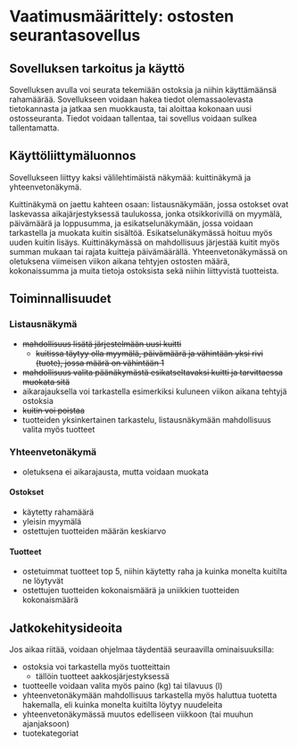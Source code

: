 # Vaatimusmäärittely: ostosten seurantasovellus

## Sovelluksen tarkoitus ja käyttö
Sovelluksen avulla voi seurata tekemiään ostoksia ja niihin käyttämäänsä rahamäärää. Sovellukseen voidaan hakea tiedot olemassaolevasta tietokannasta ja jatkaa sen muokkausta, tai aloittaa kokonaan uusi ostosseuranta. Tiedot voidaan tallentaa, tai sovellus voidaan sulkea tallentamatta.

## Käyttöliittymäluonnos
Sovellukseen liittyy kaksi välilehtimäistä näkymää: kuittinäkymä ja yhteenvetonäkymä.

Kuittinäkymä on jaettu kahteen osaan: listausnäkymään, jossa ostokset ovat laskevassa aikajärjestyksessä taulukossa, jonka otsikkorivillä on myymälä, päivämäärä ja loppusumma, ja esikatselunäkymään, jossa voidaan tarkastella ja muokata kuitin sisältöä. Esikatselunäkymässä hoituu myös uuden kuitin lisäys. Kuittinäkymässä on mahdollisuus järjestää kuitit myös summan mukaan tai rajata kuitteja päivämäärällä.
Yhteenvetonäkymässä on oletuksena viimeisen viikon aikana tehtyjen ostosten määrä, kokonaissumma ja muita tietoja ostoksista sekä niihin liittyvistä tuotteista.

## Toiminnallisuudet

### Listausnäkymä
- ~~mahdollisuus lisätä järjestelmään uusi kuitti~~
    - ~~kuitissa täytyy olla myymälä, päivämäärä ja vähintään yksi rivi (tuote), jossa määrä on vähintään 1~~        
- ~~mahdollisuus valita päänäkymästä esikatseltavaksi kuitti ja tarvittaessa muokata sitä~~
- aikarajauksella voi tarkastella esimerkiksi kuluneen viikon aikana tehtyjä ostoksia
- ~~kuitin voi poistaa~~
- tuotteiden yksinkertainen tarkastelu, listausnäkymään mahdollisuus valita myös tuotteet

### Yhteenvetonäkymä
- oletuksena ei aikarajausta, mutta voidaan muokata

#### Ostokset
- käytetty rahamäärä
- yleisin myymälä
- ostettujen tuotteiden määrän keskiarvo

#### Tuotteet
- ostetuimmat tuotteet top 5, niihin käytetty raha ja kuinka monelta kuitilta ne löytyvät
- ostettujen tuotteiden kokonaismäärä ja uniikkien tuotteiden kokonaismäärä

## Jatkokehitysideoita
Jos aikaa riitää, voidaan ohjelmaa täydentää seuraavilla ominaisuuksilla:
- ostoksia voi tarkastella myös tuotteittain
    - tällöin tuotteet aakkosjärjestyksessä
- tuotteelle voidaan valita myös paino (kg) tai tilavuus (l)
- yhteenvetonäkymään mahdollisuus tarkastella myös haluttua tuotetta hakemalla, eli kuinka monelta kuitilta löytyy nuudeleita
- yhteenvetonäkymässä muutos edelliseen viikkoon (tai muuhun ajanjaksoon)
- tuotekategoriat
